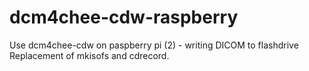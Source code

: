 # dcm4chee-cdw-raspberry
Use dcm4chee-cdw on paspberry pi (2) - writing DICOM to flashdrive
Replacement of mkisofs and cdrecord.
